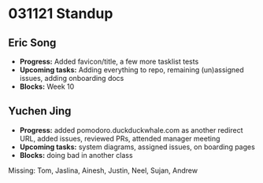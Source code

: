 # 031121 Standup

## Eric Song
- **Progress:** Added favicon/title, a few more tasklist tests
- **Upcoming tasks:** Adding everything to repo, remaining (un)assigned issues, adding onboarding docs
- **Blocks:** Week 10

## Yuchen Jing
- **Progress:** added pomodoro.duckduckwhale.com as another redirect URL, added issues, reviewed PRs, attended manager meeting
- **Upcoming tasks:** system diagrams, assigned issues, on boarding pages
- **Blocks:** doing bad in another class

Missing: Tom, Jaslina, Ainesh, Justin, Neel, Sujan, Andrew
